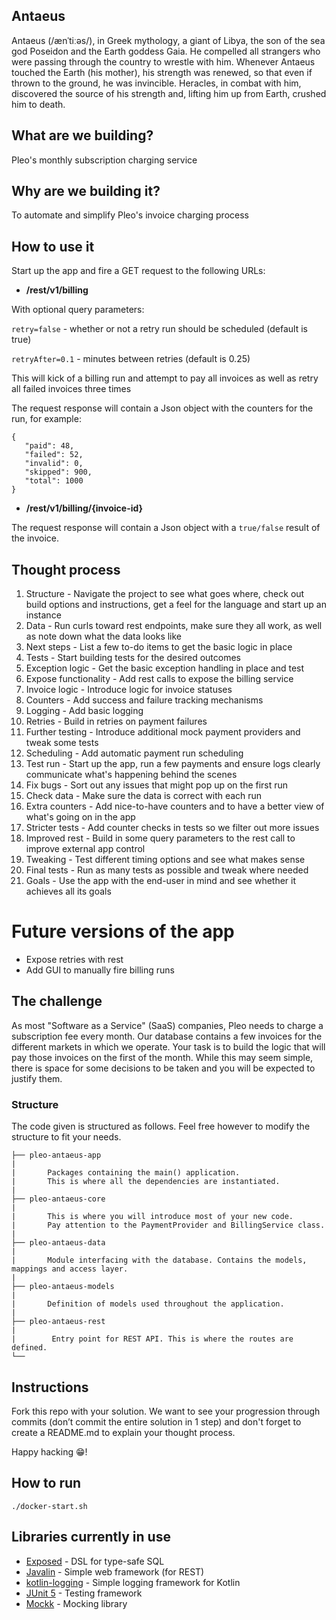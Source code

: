 ## Antaeus

Antaeus (/ænˈtiːəs/), in Greek mythology, a giant of Libya, the son of the sea god Poseidon and the Earth goddess Gaia. He compelled all strangers who were passing through the country to wrestle with him. Whenever Antaeus touched the Earth (his mother), his strength was renewed, so that even if thrown to the ground, he was invincible. Heracles, in combat with him, discovered the source of his strength and, lifting him up from Earth, crushed him to death.

## What are we building?

Pleo's monthly subscription charging service

## Why are we building it?

To automate and simplify Pleo's invoice charging process

## How to use it

Start up the app and fire a GET request to the following URLs:
- **/rest/v1/billing**

With optional query parameters:

```retry=false``` - whether or not a retry run should be scheduled (default is true)

```retryAfter=0.1``` - minutes between retries (default is 0.25)

This will kick of a billing run and attempt to pay all invoices as well as retry all failed invoices three times

The request response will contain a Json object with the counters for the run, for example:
```
{
   "paid": 48,
   "failed": 52,
   "invalid": 0,
   "skipped": 900,
   "total": 1000
}
```

- __/rest/v1/billing/{invoice-id}__ 

The request response will contain a Json object with a ```true/false``` result of the invoice.

## Thought process

  1. Structure - Navigate the project to see what goes where, check out build options and instructions, get a feel for the language and start up an instance
  2. Data - Run curls toward rest endpoints, make sure they all work, as well as note down what the data looks like
  3. Next steps - List a few to-do items to get the basic logic in place
  4. Tests - Start building tests for the desired outcomes
  5. Exception logic - Get the basic exception handling in place and test
  6. Expose functionality - Add rest calls to expose the billing service
  7. Invoice logic - Introduce logic for invoice statuses
  8. Counters - Add success and failure tracking mechanisms
  9. Logging - Add basic logging
  10. Retries - Build in retries on payment failures
  11. Further testing - Introduce additional mock payment providers and tweak some tests
  12. Scheduling - Add automatic payment run scheduling
  13. Test run - Start up the app, run a few payments and ensure logs clearly communicate what's happening behind the scenes
  14. Fix bugs - Sort out any issues that might pop up on the first run
  15. Check data - Make sure the data is correct with each run
  16. Extra counters - Add nice-to-have counters and to have a better view of what's going on in the app
  17. Stricter tests - Add counter checks in tests so we filter out more issues
  18. Improved rest - Build in some query parameters to the rest call to improve external app control
  19. Tweaking - Test different timing options and see what makes sense
  20. Final tests - Run as many tests as possible and tweak where needed
  21. Goals - Use the app with the end-user in mind and see whether it achieves all its goals

# Future versions of the app
- Expose retries with rest
- Add GUI to manually fire billing runs

## The challenge

As most "Software as a Service" (SaaS) companies, Pleo needs to charge a subscription fee every month. Our database contains a few invoices for the different markets in which we operate. Your task is to build the logic that will pay those invoices on the first of the month. While this may seem simple, there is space for some decisions to be taken and you will be expected to justify them.

### Structure
The code given is structured as follows. Feel free however to modify the structure to fit your needs.
```
├── pleo-antaeus-app
|
|       Packages containing the main() application. 
|       This is where all the dependencies are instantiated.
|
├── pleo-antaeus-core
|
|       This is where you will introduce most of your new code.
|       Pay attention to the PaymentProvider and BillingService class.
|
├── pleo-antaeus-data
|
|       Module interfacing with the database. Contains the models, mappings and access layer.
|
├── pleo-antaeus-models
|
|       Definition of models used throughout the application.
|
├── pleo-antaeus-rest
|
|        Entry point for REST API. This is where the routes are defined.
└──
```

## Instructions
Fork this repo with your solution. We want to see your progression through commits (don’t commit the entire solution in 1 step) and don't forget to create a README.md to explain your thought process.

Happy hacking 😁!

## How to run
```
./docker-start.sh
```

## Libraries currently in use
* [Exposed](https://github.com/JetBrains/Exposed) - DSL for type-safe SQL
* [Javalin](https://javalin.io/) - Simple web framework (for REST)
* [kotlin-logging](https://github.com/MicroUtils/kotlin-logging) - Simple logging framework for Kotlin
* [JUnit 5](https://junit.org/junit5/) - Testing framework
* [Mockk](https://mockk.io/) - Mocking library

